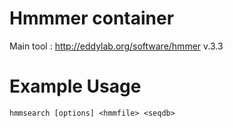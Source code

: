 # Hmmmer container

Main tool : http://eddylab.org/software/hmmer v.3.3

# Example Usage

```
hmmsearch [options] <hmmfile> <seqdb>
```


